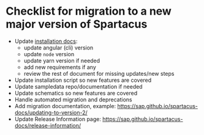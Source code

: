 # Checklist for migration to a new major version of Spartacus

- Update [installation docs](https://sap.github.io/spartacus-docs/building-the-spartacus-storefront-from-libraries/):
    - update angular (cli) version
    - update `node` version
    - update yarn version if needed
    - add new requirements if any
    - review the rest of document for missing updates/new steps
- Update installation script so new features are covered
- Update sampledata repo/documentation if needed
- Update schematics so new features are covered
- Handle automated migration and deprecations
- Add migration documentation, example: https://sap.github.io/spartacus-docs/updating-to-version-2/
- Update Release Information page: https://sap.github.io/spartacus-docs/release-information/
